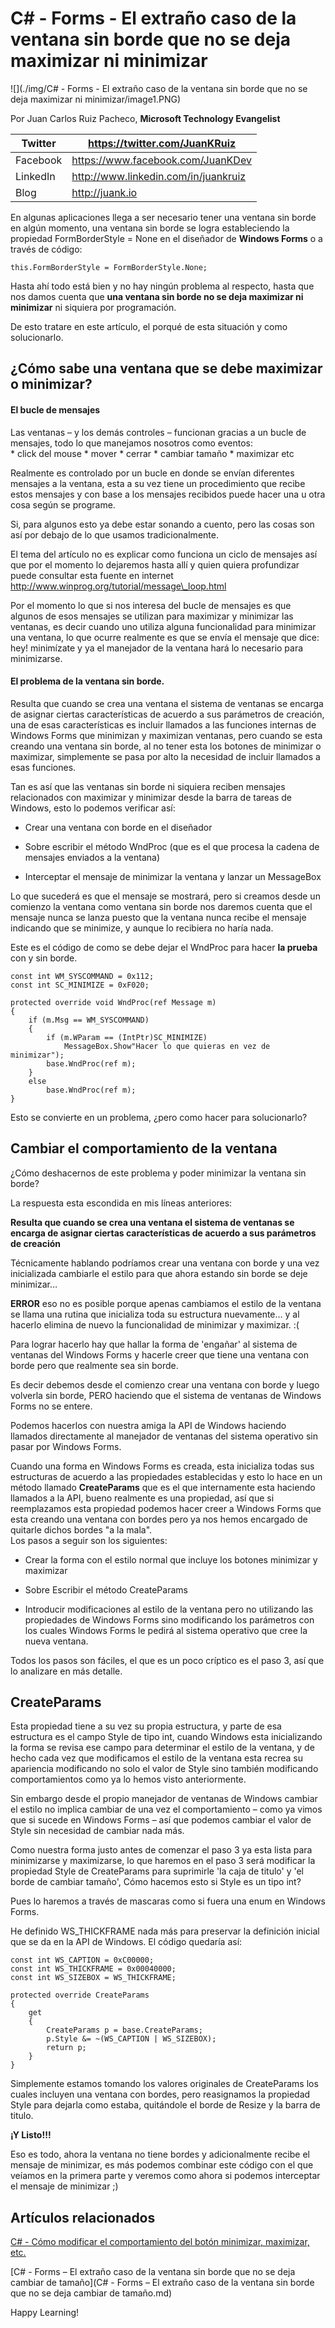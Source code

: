 <properties
	pageTitle="C# - Forms - El extraño caso de la ventana sin borde que no se deja maximizar ni minimizar"
	description="C# - Forms - El extraño caso de la ventana sin borde que no se deja maximizar ni minimizar"
	services="net-dev"
	documentationCenter=""
	authors="andygonusa"
	manager=""
	editor="andygonusa"/>

<tags
	ms.service="net-dev"
	ms.workload="CS"
	ms.tgt_pltfrm="na"
	ms.devlang="na"
	ms.topic="how-to-article"
	ms.date="05/17/2016"
	ms.author="andygonusa"/>


# C\# - Forms - El extraño caso de la ventana sin borde que no se deja maximizar ni minimizar

![](./img/C# - Forms - El extraño caso de la ventana sin borde que no se deja maximizar ni minimizar/image1.PNG)

Por Juan Carlos Ruiz Pacheco, **Microsoft Technology Evangelist**

  Twitter   | <https://twitter.com/JuanKRuiz>
  ----------| ----------------------------------------
  Facebook  | <https://www.facebook.com/JuanKDev>
  LinkedIn  | <http://www.linkedin.com/in/juankruiz>
  Blog      | <http://juank.io>

En algunas aplicaciones llega a ser necesario tener una ventana sin
borde en algún momento, una ventana sin borde se logra estableciendo la
propiedad FormBorderStyle = None en el diseñador de **Windows Forms** o
a través de código:

    this.FormBorderStyle = FormBorderStyle.None;

Hasta ahí todo está bien y no hay ningún problema al respecto, hasta que
nos damos cuenta que **una ventana sin borde no se deja maximizar ni
minimizar** ni siquiera por programación.

De esto tratare en este artículo, el porqué de esta situación y como
solucionarlo.

¿Cómo sabe una ventana que se debe maximizar o minimizar?
---------------------------------------------------------

#### El bucle de mensajes

Las ventanas – y los demás controles – funcionan gracias a un bucle de
mensajes, todo lo que manejamos nosotros como eventos:\
\* click del mouse \* mover \* cerrar \* cambiar tamaño \* maximizar etc

Realmente es controlado por un bucle en donde se envían diferentes
mensajes a la ventana, esta a su vez tiene un procedimiento que recibe
estos mensajes y con base a los mensajes recibidos puede hacer una u
otra cosa según se programe.

Si, para algunos esto ya debe estar sonando a cuento, pero las cosas son
así por debajo de lo que usamos tradicionalmente.

El tema del artículo no es explicar como funciona un ciclo de mensajes
así que por el momento lo dejaremos hasta allí y quien quiera
profundizar puede consultar esta fuente en internet
http://www.winprog.org/tutorial/message\_loop.html

Por el momento lo que si nos interesa del bucle de mensajes es que
algunos de esos mensajes se utilizan para maximizar y minimizar las
ventanas, es decir cuando uno utiliza alguna funcionalidad para
minimizar una ventana, lo que ocurre realmente es que se envía el
mensaje que dice: hey! minimízate y ya el manejador de la ventana hará
lo necesario para minimizarse.

#### El problema de la ventana sin borde.

Resulta que cuando se crea una ventana el sistema de ventanas se encarga
de asignar ciertas características de acuerdo a sus parámetros de
creación, una de esas características es incluir llamados a las
funciones internas de Windows Forms que minimizan y maximizan ventanas,
pero cuando se esta creando una ventana sin borde, al no tener esta los
botones de minimizar o maximizar, simplemente se pasa por alto la
necesidad de incluir llamados a esas funciones.

Tan es así que las ventanas sin borde ni siquiera reciben mensajes
relacionados con maximizar y minimizar desde la barra de tareas de
Windows, esto lo podemos verificar así:

* Crear una ventana con borde en el diseñador

* Sobre escribir el método WndProc (que es el que procesa la cadena de
mensajes enviados a la ventana)

* Interceptar el mensaje de minimizar la ventana y lanzar un MessageBox

Lo que sucederá es que el mensaje se mostrará, pero si creamos desde un
comienzo la ventana como ventana sin borde nos daremos cuenta que el
mensaje nunca se lanza puesto que la ventana nunca recibe el mensaje
indicando que se minimize, y aunque lo recibiera no haría nada.

Este es el código de como se debe dejar el WndProc para hacer **la
prueba** con y sin borde.



    const int WM_SYSCOMMAND = 0x112;
    const int SC_MINIMIZE = 0xF020;

    protected override void WndProc(ref Message m)
    {
        if (m.Msg == WM_SYSCOMMAND)
        {
            if (m.WParam == (IntPtr)SC_MINIMIZE)
                MessageBox.Show"Hacer lo que quieras en vez de minimizar");
            base.WndProc(ref m);
        }
        else
            base.WndProc(ref m);
    }

Esto se convierte en un problema, ¿pero como hacer para solucionarlo?

Cambiar el comportamiento de la ventana
---------------------------------------

¿Cómo deshacernos de este problema y poder minimizar la ventana sin
borde?

La respuesta esta escondida en mis líneas anteriores:

**Resulta que cuando se crea una ventana el sistema de ventanas se encarga
de asignar ciertas características de acuerdo a sus parámetros de
creación**

Técnicamente hablando podríamos crear una ventana con borde y una vez
inicializada cambiarle el estilo para que ahora estando sin borde se
deje minimizar…

**ERROR** eso no es posible porque apenas cambiamos el estilo de la
ventana se llama una rutina que inicializa toda su estructura
nuevamente… y al hacerlo elimina de nuevo la funcionalidad de minimizar
y maximizar. :(

Para lograr hacerlo hay que hallar la forma de 'engañar' al sistema de
ventanas del Windows Forms y hacerle creer que tiene una ventana con
borde pero que realmente sea sin borde.

Es decir debemos desde el comienzo crear una ventana con borde y luego
volverla sin borde, PERO haciendo que el sistema de ventanas de Windows
Forms no se entere.

Podemos hacerlos con nuestra amiga la API de Windows haciendo llamados
directamente al manejador de ventanas del sistema operativo sin pasar
por Windows Forms.

Cuando una forma en Windows Forms es creada, esta inicializa todas sus
estructuras de acuerdo a las propiedades establecidas y esto lo hace en
un método llamado **CreateParams** que es el que internamente esta
haciendo llamados a la API, bueno realmente es una propiedad, así que si
reemplazamos esta propiedad podemos hacer creer a Windows Forms que esta
creando una ventana con bordes pero ya nos hemos encargado de quitarle
dichos bordes "a la mala".\
Los pasos a seguir son los siguientes:

* Crear la forma con el estilo normal que incluye los botones minimizar y
maximizar

* Sobre Escribir el método CreateParams

* Introducir modificaciones al estilo de la ventana pero no utilizando las
propiedades de Windows Forms sino modificando los parámetros con los
cuales Windows Forms le pedirá al sistema operativo que cree la nueva
ventana.

Todos los pasos son fáciles, el que es un poco críptico es el paso 3,
así que lo analizare en más detalle.

CreateParams
------------

Esta propiedad tiene a su vez su propia estructura, y parte de esa
estructura es el campo Style de tipo int, cuando Windows esta
inicializando la forma se revisa ese campo para determinar el estilo de
la ventana, y de hecho cada vez que modificamos el estilo de la ventana
esta recrea su apariencia modificando no solo el valor de Style sino
también modificando comportamientos como ya lo hemos visto
anteriormente.

Sin embargo desde el propio manejador de ventanas de Windows cambiar el
estilo no implica cambiar de una vez el comportamiento – como ya vimos
que si sucede en Windows Forms – así que podemos cambiar el valor de
Style sin necesidad de cambiar nada más.

Como nuestra forma justo antes de comenzar el paso 3 ya esta lista para
minimizarse y maximizarse, lo que haremos en el paso 3 será modificar la
propiedad Style de CreateParams para suprimirle 'la caja de titulo' y
'el borde de cambiar tamaño', Cómo hacemos esto si Style es un tipo int?

Pues lo haremos a través de mascaras como si fuera una enum en Windows
Forms.

He definido WS\_THICKFRAME nada más para preservar la definición inicial
que se da en la API de Windows. El código quedaría así:


    const int WS_CAPTION = 0xC00000;
    const int WS_THICKFRAME = 0x00040000;
    const int WS_SIZEBOX = WS_THICKFRAME;

    protected override CreateParams
    {
        get
        {
            CreateParams p = base.CreateParams;
            p.Style &= ~(WS_CAPTION | WS_SIZEBOX);
            return p;
        }
    }

Simplemente estamos tomando los valores originales de CreateParams los
cuales incluyen una ventana con bordes, pero reasignamos la propiedad
Style para dejarla como estaba, quitándole el borde de Resize y la barra
de titulo.

**¡Y Listo!!!**

Eso es todo, ahora la ventana no tiene bordes y adicionalmente recibe el
mensaje de minimizar, es más podemos combinar este código con el que
veíamos en la primera parte y veremos como ahora si podemos interceptar
el mensaje de minimizar ;)

Artículos relacionados
----------------------

[C\# - Cómo modificar el comportamiento del botón minimizar, maximizar,
etc.](http://juank.io/csharp-c-como-modificar-comportamiento-boton-minimizar-maximizar/)

[C\# - Forms – El extraño caso de la ventana sin borde que no se deja
cambiar de tamaño](C# - Forms – El extraño caso de la ventana sin borde que no se deja cambiar de tamaño.md)

Happy Learning!
